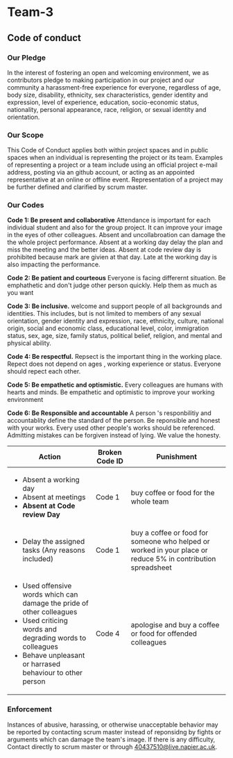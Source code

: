 # Team-3
## Code of conduct

### Our Pledge
In the interest of fostering an open and welcoming environment, we as contributors pledge to making participation in our project and our community a harassment-free experience for everyone, regardless of age, body size, disability, ethnicity, sex characteristics, gender identity and expression, level of experience, education, socio-economic status, nationality, personal appearance, race, religion, or sexual identity and orientation.

### Our Scope
This Code of Conduct applies both within project spaces and in public spaces when an individual is representing the project or its team. Examples of representing a project or a team include using an official project e-mail address, posting via an github account, or acting as an appointed representative at an online or offline event. Representation of a project may be further defined and clarified by scrum master.

### Our Codes

**Code 1: Be present and collaborative** Attendance is important for each individual student and also for the group project. It can improve your image in the eyes of other colleagues. Absent and uncollabroation can damage the the whole project performance. Absent at a working day delay the plan and miss the meeting and the better ideas. Absent at code review day is prohibited because mark are givien at that day. Late at the working day is also impacting the performance.

**Code 2: Be patient and courteous** Everyone is facing differernt situation. Be emphathetic and don't judge other person quickly. Help them as much as you want

**Code 3: Be inclusive.** welcome and support people of all backgrounds and identities. This includes, but is not limited to members of any sexual orientation, gender identity and expression, race, ethnicity, culture, national origin, social and economic class, educational level, color, immigration status, sex, age, size, family status, political belief, religion, and mental and physical ability.

**Code 4: Be respectful.** Repsect is the important thing in the working place. Repect does not depend on ages , working experience or status. Everyone should repect each other.

**Code 5: Be empathetic and optismistic.** Every colleagues are humans with hearts and minds. Be empathetic and optimistic to improve your working environment

**Code 6: Be Responsible and accountable** A person 's responbilitiy and accountablity define the standard of the person. Be reponsible and honest with your works. Every used other people's works should be referenced. Admitting mistakes can be forgiven instead of lying. We value the honesty.

| Action | Broken Code ID| Punishment|
|----|-----|----|
|<ul> <li>Absent a working day</li><li>Absent at meetings</li><li>**Absent at Code review Day**</li></ul>|Code 1| buy coffee or food for the whole team|
|<ul><li>Delay the assigned tasks (Any reasons included) </li></ul>|Code 1|buy a coffee or food for someone who helped or worked in your place or reduce 5% in contribution spreadsheet|
|<ul> <li>Used offensive words which can damage the pride of other colleagues </li><li> Used criticing words and degrading words to colleagues</li> <li>Behave unpleasant or harrased behaviour to other person</li><ul> | Code 4| apologise and buy a coffee or food for offended colleagues|


### Enforcement
Instances of abusive, harassing, or otherwise unacceptable behavior may be reported by contacting scrum master instead of reponsidng by fights or arguments which can damage the team's image. If there is any difficulty, Contact directly to scrum master or through 40437510@live.napier.ac.uk.
